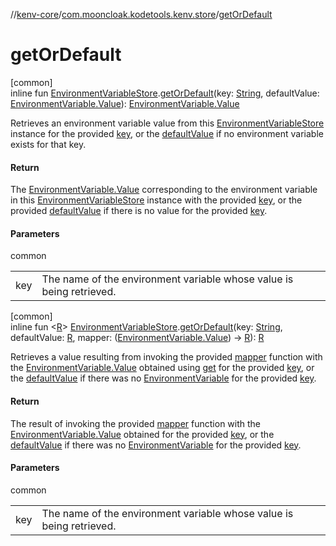 //[kenv-core](../../index.md)/[com.mooncloak.kodetools.kenv.store](index.md)/[getOrDefault](get-or-default.md)

# getOrDefault

[common]\
inline fun [EnvironmentVariableStore](-environment-variable-store/index.md).[getOrDefault](get-or-default.md)(key: [String](https://kotlinlang.org/api/latest/jvm/stdlib/kotlin/-string/index.html), defaultValue: [EnvironmentVariable.Value](../com.mooncloak.kodetools.kenv/-environment-variable/-value/index.md)): [EnvironmentVariable.Value](../com.mooncloak.kodetools.kenv/-environment-variable/-value/index.md)

Retrieves an environment variable value from this [EnvironmentVariableStore](-environment-variable-store/index.md) instance for the provided [key](get-or-default.md), or the [defaultValue](get-or-default.md) if no environment variable exists for that key.

#### Return

The [EnvironmentVariable.Value](../com.mooncloak.kodetools.kenv/-environment-variable/-value/index.md) corresponding to the environment variable in this [EnvironmentVariableStore](-environment-variable-store/index.md) instance with the provided [key](get-or-default.md), or the provided [defaultValue](get-or-default.md) if there is no value for the provided [key](get-or-default.md).

#### Parameters

common

| | |
|---|---|
| key | The name of the environment variable whose value is being retrieved. |

[common]\
inline fun &lt;[R](get-or-default.md)&gt; [EnvironmentVariableStore](-environment-variable-store/index.md).[getOrDefault](get-or-default.md)(key: [String](https://kotlinlang.org/api/latest/jvm/stdlib/kotlin/-string/index.html), defaultValue: [R](get-or-default.md), mapper: ([EnvironmentVariable.Value](../com.mooncloak.kodetools.kenv/-environment-variable/-value/index.md)) -&gt; [R](get-or-default.md)): [R](get-or-default.md)

Retrieves a value resulting from invoking the provided [mapper](get-or-default.md) function with the [EnvironmentVariable.Value](../com.mooncloak.kodetools.kenv/-environment-variable/-value/index.md) obtained using [get](get.md) for the provided [key](get-or-default.md), or the [defaultValue](get-or-default.md) if there was no [EnvironmentVariable](../com.mooncloak.kodetools.kenv/-environment-variable/index.md) for the provided [key](get-or-default.md).

#### Return

The result of invoking the provided [mapper](get-or-default.md) function with the [EnvironmentVariable.Value](../com.mooncloak.kodetools.kenv/-environment-variable/-value/index.md) obtained for the provided [key](get-or-default.md), or the [defaultValue](get-or-default.md) if there was no [EnvironmentVariable](../com.mooncloak.kodetools.kenv/-environment-variable/index.md) for the provided [key](get-or-default.md).

#### Parameters

common

| | |
|---|---|
| key | The name of the environment variable whose value is being retrieved. |
